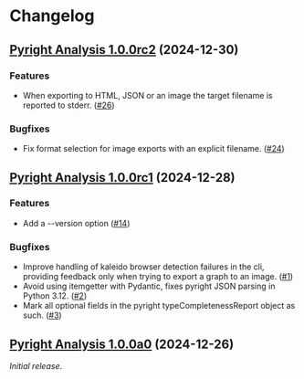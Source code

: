 # Changelog

<!--
    You should *NOT* be adding new change log entries to this file, this
    file is managed by towncrier. You *may* edit previous change logs to
    fix problems like typo corrections or such.
    To add a new change log entry, please see
    https://pip.pypa.io/en/latest/development/contributing/#news-entries
    we named the news folder "changelog.d", and use Markdown to format
    entries.

    WARNING: Don't drop the next directive!
-->

<!-- Towncrier release notes start -->

## [Pyright Analysis 1.0.0rc2](https://github.com/mjpieters/pyright-analysis/tree/v1.0.0rc2) (2024-12-30)


### Features

- When exporting to HTML, JSON or an image the target filename is reported to
  stderr. ([#26](https://github.com/mjpieters/pyright-analysis/issues/26))



### Bugfixes

- Fix format selection for image exports with an explicit filename. ([#24](https://github.com/mjpieters/pyright-analysis/issues/24))


## [Pyright Analysis 1.0.0rc1](https://github.com/mjpieters/pyright-analysis/tree/v1.0.0rc1) (2024-12-28)


### Features

- Add a --version option ([#14](https://github.com/mjpieters/pyright-analysis/issues/14))



### Bugfixes

- Improve handling of kaleido browser detection failures in the cli, providing
  feedback only when trying to export a graph to an image. ([#1](https://github.com/mjpieters/pyright-analysis/issues/1))
- Avoid using itemgetter with Pydantic, fixes pyright JSON parsing in Python
  3.12. ([#2](https://github.com/mjpieters/pyright-analysis/issues/2))
- Mark all optional fields in the pyright typeCompletenessReport object as such. ([#3](https://github.com/mjpieters/pyright-analysis/issues/3))


## [Pyright Analysis 1.0.0a0](https://github.com/mjpieters/pyright-analysis/tree/v1.0.0a0) (2024-12-26)

_Initial release_.
